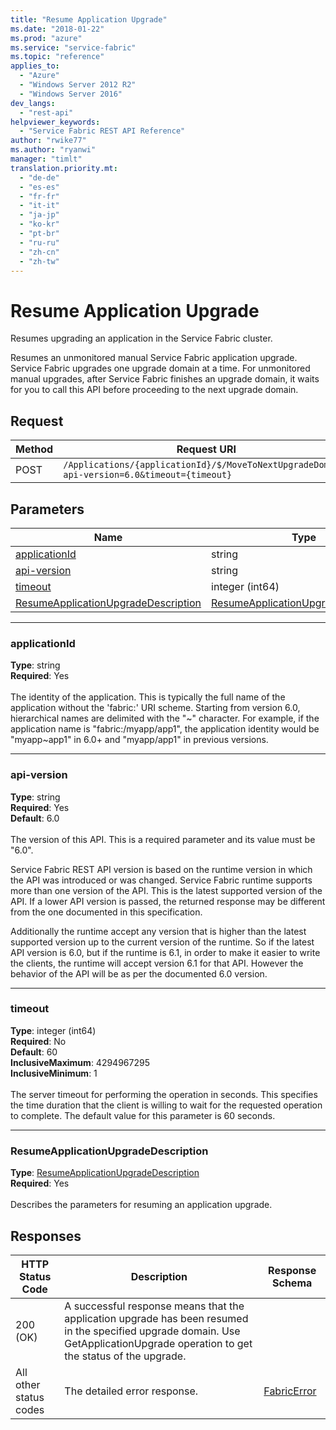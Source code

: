 ```yaml
---
title: "Resume Application Upgrade"
ms.date: "2018-01-22"
ms.prod: "azure"
ms.service: "service-fabric"
ms.topic: "reference"
applies_to: 
  - "Azure"
  - "Windows Server 2012 R2"
  - "Windows Server 2016"
dev_langs: 
  - "rest-api"
helpviewer_keywords: 
  - "Service Fabric REST API Reference"
author: "rwike77"
ms.author: "ryanwi"
manager: "timlt"
translation.priority.mt: 
  - "de-de"
  - "es-es"
  - "fr-fr"
  - "it-it"
  - "ja-jp"
  - "ko-kr"
  - "pt-br"
  - "ru-ru"
  - "zh-cn"
  - "zh-tw"
---
```

# Resume Application Upgrade
Resumes upgrading an application in the Service Fabric cluster.

Resumes an unmonitored manual Service Fabric application upgrade. Service Fabric upgrades one upgrade domain at a time. For unmonitored manual upgrades, after Service Fabric finishes an upgrade domain, it waits for you to call this API before proceeding to the next upgrade domain.

## Request
| Method | Request URI |
| ------ | ----------- |
| POST | `/Applications/{applicationId}/$/MoveToNextUpgradeDomain?api-version=6.0&timeout={timeout}` |


## Parameters
| Name | Type | Required | Location |
| --- | --- | --- | --- |
| [applicationId](#applicationid) | string | Yes | Path |
| [api-version](#api-version) | string | Yes | Query |
| [timeout](#timeout) | integer (int64) | No | Query |
| [ResumeApplicationUpgradeDescription](#resumeapplicationupgradedescription) | [ResumeApplicationUpgradeDescription](sfclient-v61-model-resumeapplicationupgradedescription.md) | Yes | Body |

____
### applicationId
__Type__: string <br/>
__Required__: Yes<br/>
<br/>
The identity of the application. This is typically the full name of the application without the 'fabric:' URI scheme.
Starting from version 6.0, hierarchical names are delimited with the "~" character.
For example, if the application name is "fabric:/myapp/app1", the application identity would be "myapp~app1" in 6.0+ and "myapp/app1" in previous versions.


____
### api-version
__Type__: string <br/>
__Required__: Yes<br/>
__Default__: 6.0 <br/>
<br/>
The version of this API. This is a required parameter and its value must be "6.0".

Service Fabric REST API version is based on the runtime version in which the API was introduced or was changed. Service Fabric runtime supports more than one version of the API. This is the latest supported version of the API. If a lower API version is passed, the returned response may be different from the one documented in this specification.

Additionally the runtime accept any version that is higher than the latest supported version up to the current version of the runtime. So if the latest API version is 6.0, but if the runtime is 6.1, in order to make it easier to write the clients, the runtime will accept version 6.1 for that API. However the behavior of the API will be as per the documented 6.0 version.


____
### timeout
__Type__: integer (int64) <br/>
__Required__: No<br/>
__Default__: 60 <br/>
__InclusiveMaximum__: 4294967295 <br/>
__InclusiveMinimum__: 1 <br/>
<br/>
The server timeout for performing the operation in seconds. This specifies the time duration that the client is willing to wait for the requested operation to complete. The default value for this parameter is 60 seconds.

____
### ResumeApplicationUpgradeDescription
__Type__: [ResumeApplicationUpgradeDescription](sfclient-v61-model-resumeapplicationupgradedescription.md) <br/>
__Required__: Yes<br/>
<br/>
Describes the parameters for resuming an application upgrade.

## Responses

| HTTP Status Code | Description | Response Schema |
| --- | --- | --- |
| 200 (OK) | A successful response means that the application upgrade has been resumed in the specified upgrade domain. Use GetApplicationUpgrade operation to get the status of the upgrade.<br/> |  |
| All other status codes | The detailed error response.<br/> | [FabricError](sfclient-v61-model-fabricerror.md) |
